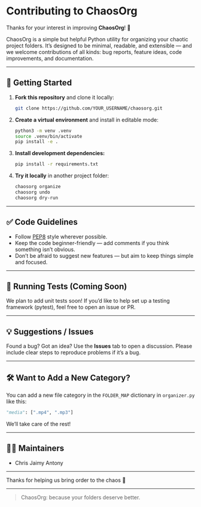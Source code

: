 # Contributing to ChaosOrg

Thanks for your interest in improving **ChaosOrg**! 🎉

ChaosOrg is a simple but helpful Python utility for organizing your chaotic project folders. It’s designed to be minimal, readable, and extensible — and we welcome contributions of all kinds: bug reports, feature ideas, code improvements, and documentation.

---

## 🚀 Getting Started

1. **Fork this repository** and clone it locally:

   ```bash
   git clone https://github.com/YOUR_USERNAME/chaosorg.git
   ```

2. **Create a virtual environment** and install in editable mode:

   ```bash
   python3 -m venv .venv
   source .venv/bin/activate
   pip install -e .
   ```

3. **Install development dependencies:**

   ```bash
   pip install -r requirements.txt
   ```

4. **Try it locally** in another project folder:

   ```bash
   chaosorg organize
   chaosorg undo
   chaosorg dry-run
   ```

---

## ✅ Code Guidelines

* Follow [PEP8](https://pep8.org/) style wherever possible.
* Keep the code beginner-friendly — add comments if you think something isn’t obvious.
* Don’t be afraid to suggest new features — but aim to keep things simple and focused.

---

## 🧪 Running Tests (Coming Soon)

We plan to add unit tests soon! If you’d like to help set up a testing framework (pytest), feel free to open an issue or PR.

---

## 💡 Suggestions / Issues

Found a bug? Got an idea? Use the **Issues** tab to open a discussion.
Please include clear steps to reproduce problems if it’s a bug.

---

## 🛠️ Want to Add a New Category?

You can add a new file category in the `FOLDER_MAP` dictionary in `organizer.py` like this:

```python
"media": [".mp4", ".mp3"]
```

We’ll take care of the rest!

---

## 👨‍💻 Maintainers

* Chris Jaimy Antony

---

Thanks for helping us bring order to the chaos 🙌

---

> ChaosOrg: because your folders deserve better.
